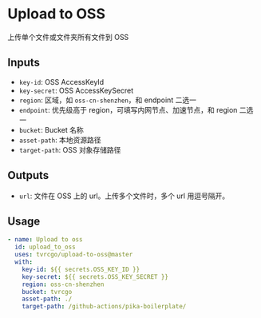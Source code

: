 
# Upload to OSS

上传单个文件或文件夹所有文件到 OSS

## Inputs

- `key-id`: OSS AccessKeyId
- `key-secret`: OSS AccessKeySecret
- `region`: 区域，如 `oss-cn-shenzhen`，和 endpoint 二选一
- `endpoint`: 优先级高于 region，可填写内网节点、加速节点，和 region 二选一
- `bucket`: Bucket 名称
- `asset-path`: 本地资源路径
- `target-path`: OSS 对象存储路径

## Outputs

- `url`: 文件在 OSS 上的 url。上传多个文件时，多个 url 用逗号隔开。

## Usage

```yaml
- name: Upload to oss
  id: upload_to_oss
  uses: tvrcgo/upload-to-oss@master
  with:
    key-id: ${{ secrets.OSS_KEY_ID }}
    key-secret: ${{ secrets.OSS_KEY_SECRET }}
    region: oss-cn-shenzhen
    bucket: tvrcgo
    asset-path: ./
    target-path: /github-actions/pika-boilerplate/
```
